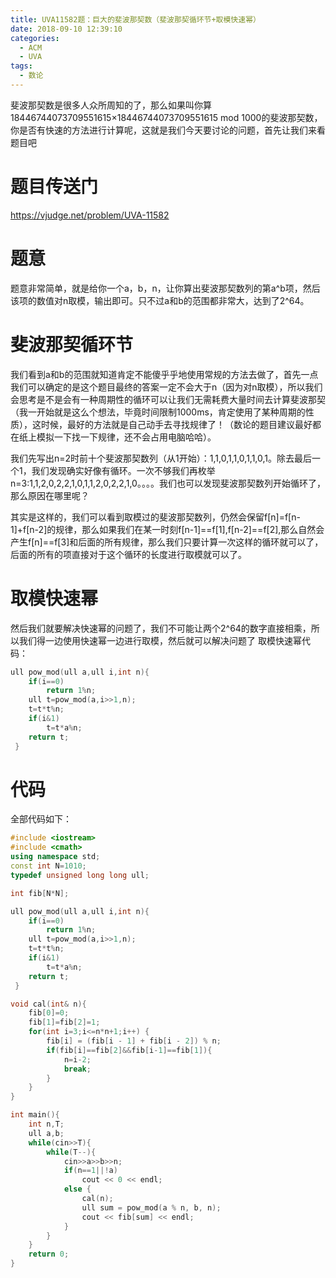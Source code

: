 ```yaml
---
title: UVA11582题：巨大的斐波那契数（斐波那契循环节+取模快速幂）
date: 2018-09-10 12:39:10
categories:
  - ACM
  - UVA
tags:
  - 数论
---
```

斐波那契数是很多人众所周知的了，那么如果叫你算18446744073709551615×18446744073709551615 mod 1000的斐波那契数，你是否有快速的方法进行计算呢，这就是我们今天要讨论的问题，首先让我们来看题目吧
# 题目传送门
https://vjudge.net/problem/UVA-11582
# 题意
题意非常简单，就是给你一个a，b，n，让你算出斐波那契数列的第a^b项，然后该项的数值对n取模，输出即可。只不过a和b的范围都非常大，达到了2^64。
# 斐波那契循环节
我们看到a和b的范围就知道肯定不能傻乎乎地使用常规的方法去做了，首先一点我们可以确定的是这个题目最终的答案一定不会大于n（因为对n取模），所以我们会思考是不是会有一种周期性的循环可以让我们无需耗费大量时间去计算斐波那契（我一开始就是这么个想法，毕竟时间限制1000ms，肯定使用了某种周期的性质），这时候，最好的方法就是自己动手去寻找规律了！（数论的题目建议最好都在纸上模拟一下找一下规律，还不会占用电脑哈哈）。

我们先写出n=2时前十个斐波那契数列（从1开始）：1,1,0,1,1,0,1,1,0,1。除去最后一个1，我们发现确实好像有循环。一次不够我们再枚举n=3:1,1,2,0,2,2,1,0,1,1,2,0,2,2,1,0。。。。我们也可以发现斐波那契数列开始循环了，那么原因在哪里呢？

其实是这样的，我们可以看到取模过的斐波那契数列，仍然会保留f[n]=f[n-1]+f[n-2]的规律，那么如果我们在某一时刻f[n-1]==f[1],f[n-2]==f[2],那么自然会产生f[n]==f[3]和后面的所有规律，那么我们只要计算一次这样的循环就可以了，后面的所有的项直接对于这个循环的长度进行取模就可以了。
# 取模快速幂
然后我们就要解决快速幂的问题了，我们不可能让两个2^64的数字直接相乘，所以我们得一边使用快速幂一边进行取模，然后就可以解决问题了
取模快速幂代码：
```cpp
ull pow_mod(ull a,ull i,int n){
    if(i==0)
        return 1%n;
    ull t=pow_mod(a,i>>1,n);
    t=t*t%n;
    if(i&1)
        t=t*a%n;
    return t;
 }
```
# 代码
全部代码如下：
```cpp
#include <iostream>
#include <cmath>
using namespace std;
const int N=1010;
typedef unsigned long long ull;

int fib[N*N];

ull pow_mod(ull a,ull i,int n){
    if(i==0)
        return 1%n;
    ull t=pow_mod(a,i>>1,n);
    t=t*t%n;
    if(i&1)
        t=t*a%n;
    return t;
 }

void cal(int& n){
    fib[0]=0;
    fib[1]=fib[2]=1;
    for(int i=3;i<=n*n+1;i++) {
        fib[i] = (fib[i - 1] + fib[i - 2]) % n;
        if(fib[i]==fib[2]&&fib[i-1]==fib[1]){
            n=i-2;
            break;
        }
    }
}

int main(){
    int n,T;
    ull a,b;
    while(cin>>T){
        while(T--){
            cin>>a>>b>>n;
            if(n==1||!a)
                cout << 0 << endl;
            else {
                cal(n);
                ull sum = pow_mod(a % n, b, n);
                cout << fib[sum] << endl;
            }
        }
    }
    return 0;
}

```